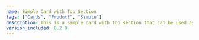 ```yaml
---
name: Simple Card with Top Section
tags: ["Cards", "Product", "Simple"]
description: This is a simple card with top section that can be used as product card or to display any other information.
version_included: 0.2.0
---
```

